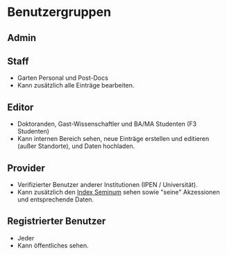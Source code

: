 <!-- TITLE: User Roles -->
<!-- SUBTITLE: A quick summary of User Roles -->

# Benutzergruppen
## Admin
## Staff
* Garten Personal und Post-Docs
* Kann zusätzlich alle Einträge bearbeiten.
## Editor
* Doktoranden, Gast-Wissenschaftler und BA/MA Studenten (F3 Studenten)
* Kann internen Bereich sehen, neue Einträge erstellen und editieren (außer Standorte), und Daten hochladen.
## Provider
* Verifizierter Benutzer anderer Institutionen (IPEN / Universität).
* Kann zusätzlich den [Index Seminum](/nick-lab/index-seminum) sehen sowie "seine" Akzessionen und entsprechende Daten.
## Registrierter Benutzer
* Jeder
* Kann öffentliches sehen.
